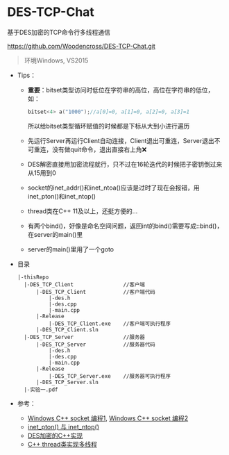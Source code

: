# DES-TCP-Chat

基于DES加密的TCP命令行多线程通信

https://github.com/Woodencross/DES-TCP-Chat.git

> 环境Windows, VS2015

- Tips：
  
  - **重要**：bitset类型访问时低位在字符串的高位，高位在字符串的低位，如：
  
    ```c++
    bitset<4> a("1000");//a[0]=0, a[1]=0, a[2]=0, a[3]=1
    ```
  
    所以给bitset类型循环赋值的时候都是下标从大到小进行遍历
  
  - 先运行Server再运行Client自动连接，Client退出可重连，Server退出不可重连，没有做quit命令，退出直接右上角:x:
  
  - DES解密直接用加密流程就行，只不过在16轮迭代的时候把子密钥倒过来从15用到0
  
  - socket的inet_addr()和inet_ntoa()应该是过时了现在会报错，用inet_pton()和inet_ntop()
  
  - thread类在C++ 11及以上，还挺方便的...
  
  - 有两个bind()，好像是命名空间问题，返回int的bind()需要写成::bind()，在server的main()里
  
  - server的main()里用了一个goto
  
- 目录

  ```
  |-thisRepo
  	|-DES_TCP_Client				//客户端
  		|-DES_TCP_Client			//客户端代码
  			|-des.h
  			|-des.cpp
  			|-main.cpp
  		|-Release
  			|-DES_TCP_Client.exe	//客户端可执行程序
  		|-DES_TCP_Client.sln
  	|-DES_TCP_Server				//服务器
  		|-DES_TCP_Server			//服务器代码
  			|-des.h
  			|-des.cpp
  			|-main.cpp
  		|-Release
  			|-DES_TCP_Server.exe	//服务器可执行程序
  		|-DES_TCP_Server.sln
  	|-实验一.pdf
  ```

- 参考：

  - [Windows C++ socket 编程1](https://blog.csdn.net/xiaoquantouer/article/details/58001960), [Windows C++ socket 编程2](https://blog.csdn.net/uupton/article/details/82714798)
  - [inet_pton() 与 inet_ntop()](https://blog.csdn.net/zyy617532750/article/details/58595700)
  - [DES加密的C++实现](https://blog.csdn.net/lisonglisonglisong/article/details/41777413)
  - [C++ thread类实现多线程](https://blog.csdn.net/dcrmg/article/details/53912941)
